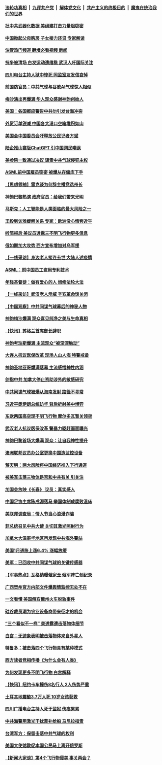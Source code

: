 ####  [法轮功真相](../../../../basic/blob/master/README.md?t=02170412) &nbsp;|&nbsp; [九评共产党](../../../../9ping.md/blob/master/README.md?t=02170412) &nbsp;|&nbsp; [解体党文化](../../../../jtdwh.md/blob/master/README.md?t=02170412)  &nbsp;|&nbsp; [共产主义的终极目的](../../../../gczydzjmd.md/blob/master/README.md?t=02170412) &nbsp;|&nbsp; [魔鬼在统治我们的世界](../../../../mgztzwmdsj.md/blob/master/README.md?t=02170412) 

#### [批中共武器化数据 美组建打击力量阻窃密](../pages/nf4514/n13931394.md?t=02170412) 

#### [中国掀起父母购房 子女接力还贷 专家解读](../pages/nf4514/n13931034.md?t=02170412) 

#### [油管热门频道 翻墙必看视频 新闻](http://129.146.143.75:81/youtube.html?02170412)

#### [抗争被清场 白发运动遭维稳 武汉人吁国际关注](../pages/nf4514/n13931147.md?t=02170412) 

#### [四川电台主持人狱中惨死 同监室友发信哀悼](../pages/nf4514/n13931016.md?t=02170412) 

#### [前国防官员：中共气球与谷歌AI气球惊人相似](../pages/nf4514/n13930833.md?t=02170412) 

#### [梅沙演出再爆满 华人观众感谢神韵创始人](../pages/nf4514/n13931028.md?t=02170412) 

#### [美国：各国都应警告中共勿引发台海冲突](../pages/nf4514/n13930987.md?t=02170412) 

#### [外贸订单锐减 中国各大港口空箱堆积如山](../pages/nf4514/n13930837.md?t=02170412) 

#### [美国会中国委员会吁释放公民记者方斌](../pages/nf4514/n13930920.md?t=02170412) 

#### [陆企推山寨版ChatGPT 引中国网民嘲讽](../pages/nf4514/n13930970.md?t=02170412) 

#### [美参院一致通过决议 谴责中共气球侵犯主权](../pages/nf4514/n13930663.md?t=02170412) 

#### [ASML前中国雇员窃密 被爆从存储库下手](../pages/nf4514/n13930758.md?t=02170412) 

#### [【思想领袖】雷克谈为何辞主播竞选州长](../pages/nf4514/n13901127.md?t=02170412) 

#### [神韵巴黎热演 政府官员：给我们带来光明](../pages/nf4514/n13930703.md?t=02170412) 

#### [马斯克：人工智能是人类面临的最大风险之一](../pages/nf4514/n13930566.md?t=02170412) 

#### [王毅到访难缓解关系 专家：欧洲没心情套近乎](../pages/nf4514/n13930533.md?t=02170412) 

#### [听简报后 美议员透露三不明飞行物更多信息](../pages/nf4514/n13930580.md?t=02170412) 

#### [俄如期加大攻势 西方宣布增加对乌军援](../pages/nf4514/n13930529.md?t=02170412) 

#### [【一线采访】身边老人接连去世 大陆人述疫情](../pages/nf4514/n13930389.md?t=02170412) 

#### [ASML：前中国员工盗用专利技术](../pages/nf4514/n13930459.md?t=02170412) 

#### [年轻基督徒：做有爱心的人 想修法轮大法](../pages/nf4514/n13929803.md?t=02170412) 

#### [【一线采访】武汉老人示威 辛亥革命馆关闭](../pages/nf4514/n13930368.md?t=02170412) 

#### [【中国观察】中共间谍气球幕后的神秘人物](../pages/nf4514/n13930062.md?t=02170412) 

#### [神韵梅沙爆满 观众喜见纯净之美与生命真相](../pages/nf4514/n13930405.md?t=02170412) 

#### [【快讯】苏格兰首席部长辞职](../pages/nf4514/n13930383.md?t=02170412) 

#### [神韵考珀斯爆满 主流观众“被深深触动”](../pages/nf4514/n13930379.md?t=02170412) 

#### [大连人抗议医保改革 现场人山人海 特警戒备](../pages/nf4514/n13930248.md?t=02170412) 

#### [神韵圣地亚哥爆满落幕 主流感悟神性内涵](../pages/nf4514/n13930521.md?t=02170412) 

#### [剑指中共 加拿大停止资助涉外的敏感研究](../pages/nf4514/n13930217.md?t=02170412) 

#### [中共间谍气球被爆从海南发射 路径不寻常](../pages/nf4514/n13930120.md?t=02170412) 

#### [习近平邀伊朗总统访华 背后折射美中博弈](../pages/nf4514/n13929854.md?t=02170412) 

#### [东欧两国高空现不明飞行物 摩尔多瓦暂关领空](../pages/nf4514/n13929960.md?t=02170412) 

#### [武汉老人抗议医保改革 警暴力驱赶画面曝光](../pages/nf4514/n13929963.md?t=02170412) 

#### [神韵巴黎首场大爆满 观众：让自我神性提升](../pages/nf4514/n13929945.md?t=02170412) 

#### [澳洲联邦议员办公室更换中国造监控设备](../pages/nf4514/n13929878.md?t=02170412) 

#### [蒋天明：两大风险将中国经济推入下行通道](../pages/nf4514/n13929820.md?t=02170412) 

#### [被美军击落三物体是否和中共有关 引关注](../pages/nf4514/n13929761.md?t=02170412) 

#### [加国会放映《长春》 议员：真实感人](../pages/nf4514/n13929686.md?t=02170412) 

#### [中国足协主席陈戌源落马 举国体制成腐败温床](../pages/nf4514/n13929763.md?t=02170412) 

#### [美联邦调查局：情人节当心浪漫诈骗](../pages/nf4514/n13929381.md?t=02170412) 

#### [菲总统召见中共大使 关切其激光照射行为](../pages/nf4514/n13929756.md?t=02170412) 

#### [加拿大大温哥华地区再发现中共海外警站](../pages/nf4514/n13929206.md?t=02170412) 

#### [美国1月通胀上涨6.4% 涨幅放缓](../pages/nf4514/n13929732.md?t=02170412) 

#### [美军：已回收中共间谍气球的关键传感器](../pages/nf4514/n13929284.md?t=02170412) 

#### [【军事热点】瓦格纳曝俄家丑 俄军阵亡创纪录](../pages/nf4514/n13929430.md?t=02170412) 

#### [广西贺州官方内部文件爆舆情监控无处不在](../pages/nf4514/n13929391.md?t=02170412) 

#### [一文看懂 美国俄亥俄州火车脱轨事件](../pages/nf4514/n13929399.md?t=02170412) 

#### [硅谷裁员潮为农业设备商带来征才的机会](../pages/nf4514/n13929220.md?t=02170412) 

#### [“三个看似不一样” 美透露遭击落物体细节](../pages/nf4514/n13929144.md?t=02170412) 

#### [白宫：无迹象表明被击落物体来自外星人](../pages/nf4514/n13929169.md?t=02170412) 

#### [特鲁多：被击落四个飞行物具有某种模式](../pages/nf4514/n13929150.md?t=02170412) 

#### [西方读者竞相传播《为什么会有人类》](../pages/nf4514/n13929072.md?t=02170412) 

#### [为何发现更多不明飞行物 白宫解释](../pages/nf4514/n13929133.md?t=02170412) 

#### [【快讯】纽约卡车撞伤8名行人 2人伤势严重](../pages/nf4514/n13929136.md?t=02170412) 

#### [土耳其地震酿3.7万人死 10岁女孩获救](../pages/nf4514/n13929117.md?t=02170412) 

#### [四川广播电台主持人死于监狱 伤痕累累](../pages/nf4514/n13929027.md?t=02170412) 

#### [中共海警用激光干扰菲补给船 马尼拉指责](../pages/nf4514/n13929037.md?t=02170412) 

#### [台湾军方：保留击落中共气球的权利](../pages/nf4514/n13929055.md?t=02170412) 

#### [美国大使馆敦促本国公民马上离开俄罗斯](../pages/nf4514/n13928935.md?t=02170412) 

#### [【新闻大家谈】第4个飞行物侵美 事关两会？](../pages/nf4514/n13928592.md?t=02170412) 

<img src='http://gfw-breaker.win/goodnews/indexes/nf4514.md' width='0px' height='0px'/>
